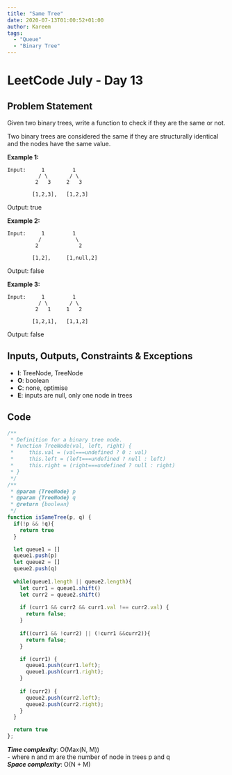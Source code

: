 ```yaml
---
title: "Same Tree"
date: 2020-07-13T01:00:52+01:00
author: Kareem
tags:
  - "Queue"
  - "Binary Tree"
---
```


<!-- LeetCode month and day here -->
# LeetCode July - Day 13

## Problem Statement

Given two binary trees, write a function to check if they are the same or not.

Two binary trees are considered the same if they are structurally identical and the nodes have the same value.

**Example 1:**
```
Input:     1         1
          / \       / \
         2   3     2   3

        [1,2,3],   [1,2,3]
```
Output: true

**Example 2:**
```
Input:     1         1
          /           \
         2             2

        [1,2],     [1,null,2]
```
Output: false

**Example 3:**
```
Input:     1         1
          / \       / \
         2   1     1   2

        [1,2,1],   [1,1,2]
```
Output: false

## Inputs, Outputs, Constraints & Exceptions
- **I**: TreeNode, TreeNode
- **O**: boolean
- **C**: none, optimise
- **E**: inputs are null, only one node in trees


## Code

```js
/**
 * Definition for a binary tree node.
 * function TreeNode(val, left, right) {
 *     this.val = (val===undefined ? 0 : val)
 *     this.left = (left===undefined ? null : left)
 *     this.right = (right===undefined ? null : right)
 * }
 */
/**
 * @param {TreeNode} p
 * @param {TreeNode} q
 * @return {boolean}
 */
function isSameTree(p, q) {
  if(!p && !q){
    return true
  }

  let queue1 = []
  queue1.push(p)
  let queue2 = []
  queue2.push(q)
  
  while(queue1.length || queue2.length){
    let curr1 = queue1.shift()
    let curr2 = queue2.shift()
    
    if (curr1 && curr2 && curr1.val !== curr2.val) {
      return false;
    }
    
    if((curr1 && !curr2) || (!curr1 &&curr2)){
      return false;
    }

    if (curr1) {
      queue1.push(curr1.left);
      queue1.push(curr1.right);
    }
    
    if (curr2) {
      queue2.push(curr2.left);
      queue2.push(curr2.right);
    }
  }

  return true
};
```

**_Time complexity_**: O(Max(N, M)) \
\- where n and m are the number of node in trees p and q\
**_Space complexity_**: O(N + M)